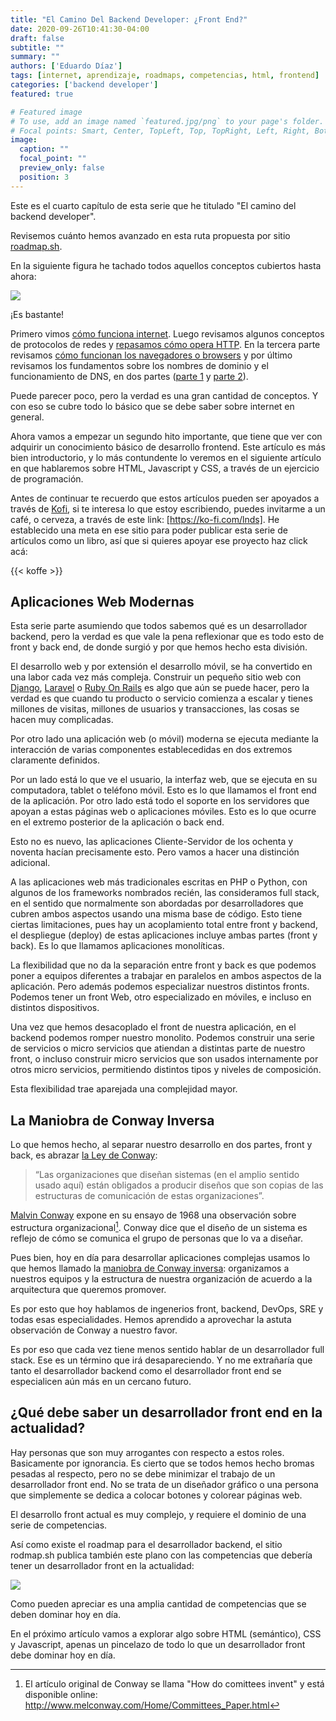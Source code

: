 ```yaml
---
title: "El Camino Del Backend Developer: ¿Front End?"
date: 2020-09-26T10:41:30-04:00
draft: false
subtitle: ""
summary: ""
authors: ['Eduardo Díaz']
tags: [internet, aprendizaje, roadmaps, competencias, html, frontend]
categories: ['backend developer']
featured: true

# Featured image
# To use, add an image named `featured.jpg/png` to your page's folder.
# Focal points: Smart, Center, TopLeft, Top, TopRight, Left, Right, BottomLeft, Bottom, BottomRight.
image:
  caption: ""
  focal_point: ""
  preview_only: false
  position: 3
---
```

Este es el cuarto capítulo de esta serie que he titulado "El camino del backend developer".

Revisemos cuánto hemos avanzado en esta ruta propuesta por sitio [roadmap.sh](https://roadmap.sh/).

En la siguiente figura he tachado todos aquellos conceptos cubiertos hasta ahora:

![](featured.png)

¡Es bastante!

Primero vimos [cómo funciona internet](/blog/2020/07/05/el-camino-de-un-backend-developer-en-2020/). Luego revisamos algunos conceptos de protocolos de redes y [repasamos cómo opera HTTP](/blog/2020/07/31/el-camino-del-backend-developer-http/). En la tercera parte revisamos [cómo funcionan los navegadores o browsers](/blog/2020/08/19/el-camino-del-backend-developer-browsers/) y por último revisamos los fundamentos sobre los nombres de dominio y el funcionamiento de DNS, en dos partes ([parte 1](/blog/2020/09/05/el-camino-del-backend-developer-dns/) y [parte 2](/blog/2020/09/06/el-camino-del-backend-developer-dns-segunda-parte/)).

Puede parecer poco, pero la verdad es una gran cantidad de conceptos. Y con eso se cubre todo lo básico que se debe saber sobre internet en general.

Ahora vamos a empezar un segundo hito importante, que tiene que ver con adquirir un conocimiento básico de desarrollo frontend. Este artículo es más bien introductorio, y lo más contundente lo veremos en el siguiente artículo en que hablaremos sobre HTML, Javascript y CSS, a través de un ejercicio de programación.

Antes de continuar te recuerdo que estos artículos pueden ser apoyados a través de [Kofi](https://ko-fi.ccom/), si te interesa lo que estoy escribiendo, puedes invitarme a un café, o cerveza, a través de este link: [https://ko-fi.com/lnds]. He establecido una meta en ese sitio para poder publicar esta serie de artículos como un libro, así que si quieres apoyar ese proyecto haz click acá:

{{< koffe >}}

## Aplicaciones Web Modernas

Esta serie parte asumiendo que todos sabemos qué es un desarrollador backend, pero la verdad es que vale la pena reflexionar que es todo esto de front y back end, de donde surgió y por que hemos hecho esta división.

El desarrollo web y por extensión el desarrollo móvil, se ha convertido en una labor cada vez más compleja. Construir un pequeño sitio web con [Django](https://www.djangoproject.com/), [Laravel](https://laravel.com/) o [Ruby On Rails](https://rubyonrails.org/) es algo que aún se puede hacer, pero la verdad es que cuando tu producto o servicio comienza a escalar y tienes millones de visitas, millones de usuarios y transacciones, las cosas se hacen muy complicadas. 

Por otro lado una aplicación web (o móvil) moderna se ejecuta mediante la interacción de varias componentes establecedidas en dos extremos claramente definidos.

Por un lado está lo que ve el usuario, la interfaz web, que se ejecuta en su computadora, tablet o teléfono móvil. Esto es lo que llamamos el front end de la aplicación. Por otro lado está todo el soporte en los servidores que apoyan a estas páginas web o aplicaciones móviles. Esto es lo que ocurre en el extremo posterior de la aplicación o back end.

Esto no es nuevo, las aplicaciones Cliente-Servidor de los ochenta y noventa hacían precisamente esto. Pero vamos a hacer una distinción adicional. 

A las aplicaciones web más tradicionales escritas en PHP o Python, con algunos de los frameworks nombrados recién, las consideramos full stack, en el sentido que normalmente son abordadas por desarrolladores que cubren ambos aspectos usando una misma base de código. Esto tiene ciertas limitaciones, pues hay un acoplamiento total entre front y backend, el despliegue (deploy) de estas aplicaciones incluye ambas partes (front y back). Es lo que llamamos aplicaciones monolíticas.

La flexibilidad que no da la separación entre front y back es que podemos poner a equipos diferentes a trabajar en paralelos en ambos aspectos de la aplicación. Pero además podemos especializar nuestros distintos fronts. Podemos tener un front Web, otro especializado en móviles, e incluso en distintos dispositivos.

Una vez que hemos desacoplado el front de nuestra aplicación, en el backend podemos romper nuestro monolito. Podemos construir una serie de servicios o micro servicios que atiendan a distintas parte de nuestro front, o incluso construir micro servicios que son usados internamente por otros micro servicios, permitiendo distintos tipos y niveles de composición.

Esta flexibilidad trae aparejada una complejidad mayor.

## La Maniobra de Conway Inversa

Lo que hemos hecho, al separar nuestro desarrollo en dos partes, front y back, es abrazar [la Ley de Conway](https://lnds.net/blog/lnds/2017/06/26/paseando-con-dromedarios/):


> “Las organizaciones que diseñan sistemas (en el amplio sentido usado aquí) están obligados a producir diseños que son copias de las estructuras de comunicación de estas organizaciones”.

[Malvin Conway](https://en.wikipedia.org/wiki/Melvin_Conway) expone en su ensayo de 1968 una observación sobre estructura organizacional[^1]. Conway dice que el diseño de un sistema es reflejo de cómo se comunica el grupo de personas que lo va a diseñar.

Pues bien, hoy en día para desarrollar aplicaciones complejas usamos lo que hemos llamado la [maniobra de Conway inversa](https://www.thoughtworks.com/radar/techniques/inverse-conway-maneuver): organizamos a nuestros equipos y la estructura de nuestra organización de acuerdo a la arquitectura que queremos promover.

Es por esto que hoy hablamos de ingenerios front, backend, DevOps, SRE y todas esas especialidades. Hemos aprendido a aprovechar la astuta observación de Conway a nuestro favor.

Es por eso que cada vez tiene menos sentido hablar de un desarrollador full stack. Ese es un término que irá desapareciendo. Y no me extrañaría que tanto el desarrollador backend como el desarrollador front end se especialicen aún más en un cercano futuro.

## ¿Qué debe saber un desarrollador front end en la actualidad?

Hay personas que son muy arrogantes con respecto a estos roles. Basicamente por ignorancia. Es cierto que se todos hemos hecho bromas pesadas al respecto, pero no se debe minimizar el trabajo de un desarrollador front end. No se trata de un diseñador gráfico o una persona que simplemente se dedica a colocar botones y colorear páginas web. 

El desarrollo front actual es muy complejo, y requiere el dominio de una serie de competencias.

Así como existe el roadmap para el desarrollador backend, el sitio rodmap.sh publica también este plano con las competencias que debería tener un desarrollador front en la actualidad:

![](frontend-road.png)

Como pueden apreciar es una amplia cantidad de competencias que se deben dominar hoy en día.

En el próximo artículo vamos a explorar algo sobre HTML (semántico), CSS y Javascript, apenas un pincelazo de todo lo que un desarrollador front debe dominar hoy en día.

[^1]: El artículo original de Conway se llama "How do comittees invent" y está disponible online: http://www.melconway.com/Home/Committees_Paper.html
